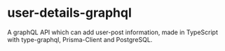 # user-details-graphql
A graphQL API which can add user-post information, made in TypeScript with type-graphql, Prisma-Client and PostgreSQL.
